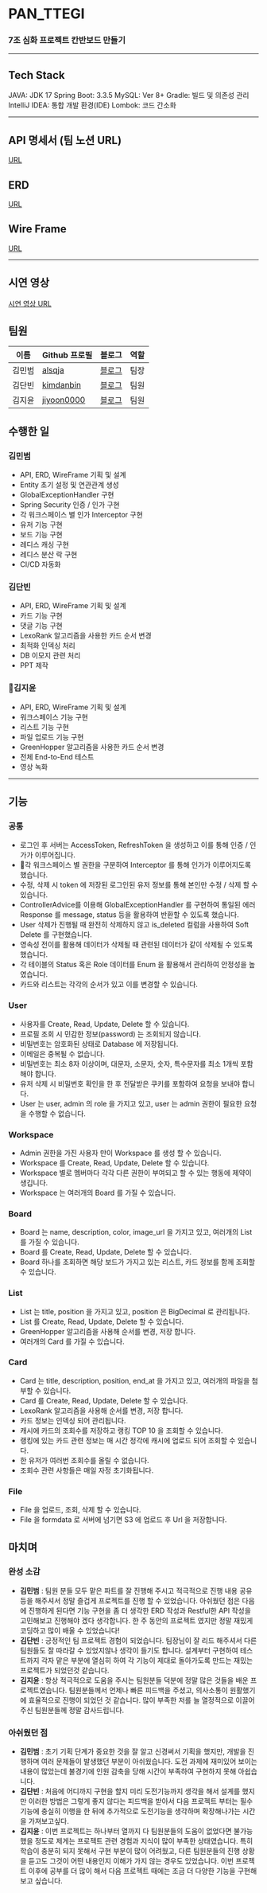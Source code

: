 # PAN_TTEGI
### 7조 심화 프로젝트 칸반보드 만들기

---
## Tech Stack
JAVA: JDK 17
Spring Boot: 3.3.5
MySQL: Ver 8+
Gradle: 빌드 및 의존성 관리
IntelliJ IDEA: 통합 개발 환경(IDE)
Lombok: 코드 간소화

---

## **API 명세서 (팀 노션 URL)**
[URL](https://documenter.getpostman.com/view/18429295/2sAYJ4gzPD)

## **ERD**
[URL](https://dbdiagram.io/d/trello-639a6f5699cb1f3b55a17baa)

## **Wire Frame**
[URL](https://www.figma.com/design/u30AX1aTd0alV7I3PaA0BL/트렐로?node-id=0-1&p=f&t=PiG83RPjvsHKqvj2-0)

---

## **시연 영상**
[시연 영상 URL]()

## 팀원

| 이름              | Github 프로필  | 블로그     | 역할 |
| ----------------- | -------------- | ---------- | ---- |
| 김민범 | [alsqja]       | [블로그](https://velog.io/@alsqja2626/posts) | 팀장 |
| 김단빈 | [kimdanbin]    | [블로그](https://dreamcompass.tistory.com/)  | 팀원 |
| 김지윤 | [jiyoon0000]   | [블로그](https://jy3574.tistory.com/)        | 팀원 |

[jiyoon0000]: https://github.com/jiyoon0000
[alsqja]: https://github.com/alsqja
[kimdanbin]: https://github.com/kimdanbin

## 수행한 일

### 김민범

- API, ERD, WireFrame 기획 및 설계
- Entity 초기 설정 및 연관관계 생성
- GlobalExceptionHandler 구현
- Spring Security 인증 / 인가 구현
- 각 워크스페이스 별 인가 Interceptor 구현
- 유저 기능 구현
- 보드 기능 구현
- 레디스 캐싱 구현
- 레디스 분산 락 구현
- CI/CD 자동화

### 김단빈

- API, ERD, WireFrame 기획 및 설계
- 카드 기능 구현
- 댓글 기능 구현
- LexoRank 알고리즘을 사용한 카드 순서 변경
- 최적화 인덱싱 처리
- DB 이모지 관련 처리
- PPT 제작

### 김지윤

- API, ERD, WireFrame 기획 및 설계
- 워크스페이스 기능 구현
- 리스트 기능 구현
- 파일 업로드 기능 구현
- GreenHopper 알고리즘을 사용한 카드 순서 변경
- 전체 End-to-End 테스트
- 영상 녹화

---

## 기능
### 공통
- 로그인 후 서버는 AccessToken, RefreshToken 을 생성하고 이를 통해 인증 / 인가가 이루어집니다.
- 각 워크스페이스 별 권한을 구분하여 Interceptor 를 통해 인가가 이루어지도록 했습니다.
- 수정, 삭제 시 token 에 저장된 로그인된 유저 정보를 통해 본인만 수정 / 삭제 할 수 있습니다.
- ControllerAdvice를 이용해 GlobalExceptionHandler 를 구현하여 통일된 에러 Response 를 message, status 등을 활용하여 반환할 수 있도록 했습니다.
- User 삭제가 진행될 때 완전히 삭제하지 않고 is_deleted 컬럼을 사용하여 Soft Delete 를 구현했습니다.
- 영속성 전이를 활용해 데이터가 삭제될 때 관련된 데이터가 같이 삭제될 수 있도록 했습니다.
- 각 테이블의 Status 혹은 Role 데이터를 Enum 을 활용해서 관리하여 안정성을 높였습니다.
- 카드와 리스트는 각각의 순서가 있고 이를 변경할 수 있습니다.

### User
- 사용자를 Create, Read, Update, Delete 할 수 있습니다.
- 프로필 조회 시 민감한 정보(password) 는 조회되지 않습니다.
- 비밀번호는 암호화된 상태로 Database 에 저장됩니다.
- 이메일은 중복될 수 없습니다.
- 비밀번호는 최소 8자 이상이며, 대문자, 소문자, 숫자, 특수문자를 최소 1개씩 포함해야 합니다.
- 유저 삭제 시 비밀번호 확인을 한 후 전달받은 쿠키를 포함하여 요청을 보내야 합니다.
- User 는 user, admin 의 role 을 가지고 있고, user 는 admin 권한이 필요한 요청을 수행할 수 없습니다.

### Workspace
- Admin 권한을 가진 사용자 만이 Workspace 를 생성 할 수 있습니다.
- Workspace 를 Create, Read, Update, Delete 할 수 있습니다.
- Workspace 별로 멤버마다 각각 다른 권한이 부여되고 할 수 있는 행동에 제약이 생깁니다.
- Workspace 는 여러개의 Board 를 가질 수 있습니다.

### Board
- Board 는 name, description, color, image_url 을 가지고 있고, 여러개의 List 를 가질 수 있습니다.
- Board 를 Create, Read, Update, Delete 할 수 있습니다.
- Board 하나를 조회하면 해당 보드가 가지고 있는 리스트, 카드 정보를 함께 조회할 수 있습니다.

### List
- List 는 title, position 을 가지고 있고, position 은 BigDecimal 로 관리됩니다.
- List 를 Create, Read, Update, Delete 할 수 있습니다.
- GreenHopper 알고리즘을 사용해 순서를 변경, 저장 합니다.
- 여러개의 Card 를 가질 수 있습니다.

### Card
- Card 는 title, description, position, end_at 을 가지고 있고, 여러개의 파일을 첨부할 수 있습니다.
- Card 를 Create, Read, Update, Delete 할 수 있습니다.
- LexoRank 알고리즘을 사용해 순서를 변경, 저장 합니다.
- 카드 정보는 인덱싱 되어 관리됩니다.
- 캐시에 카드의 조회수를 저장하고 랭킹 TOP 10 을 조회할 수 있습니다.
- 랭킹에 있는 카드 관련 정보는 매 시간 정각에 캐시에 업로드 되어 조회할 수 있습니다.
- 한 유저가 여러번 조회수를 올릴 수 없습니다.
- 조회수 관련 사항들은 매일 자정 초기화됩니다.

### File
- File 을 업로드, 조회, 삭제 할 수 있습니다.
- File 을 formdata 로 서버에 넘기면 S3 에 업로드 후 Url 을 저장합니다.

## 마치며
### 완성 소감
- **김민범** : 팀원 분들 모두 맡은 파트를 잘 진행해 주시고 적극적으로 진행 내용 공유등을 해주셔서 정말 즐겁게 프로젝트를 진행 할 수 있었습니다. 아쉬웠던 점은 다음에 진행하게 된다면 기능 구현을 좀 더 생각한 ERD 작성과 Restful한 API 작성을 고민해보고 진행해야 겠다 생각합니다. 한 주 동안의 프로젝트 였지만 정말 재밌게 코딩하고 많이 배울 수 있었습니다!
- **김단빈** : 긍정적인 팀 프로젝트 경험이 되었습니다. 팀장님이 잘 리드 해주셔서 다른 팀원들도 잘 따라갈 수 있었지않나 생각이 들기도 합니다. 설계부터 구현하여 테스트까지 각자 맡은 부분에 열심히 하여 각 기능이 제대로 돌아가도록 만드는 재밌는 프로젝트가 되었던것 같습니다.
- **김지윤** : 항상 적극적으로 도움을 주시는 팀원분들 덕분에 정말 많은 것들을 배운 프로젝트였습니다. 팀원분들께서 언제나 빠른 피드백을 주셨고, 의사소통이 원활했기에 효율적으로 진행이 되었던 것 같습니다. 많이 부족한 저를 늘 열정적으로 이끌어 주신 팀원분들께 정말 감사드립니다. 

### 아쉬웠던 점
- **김민범** : 초기 기획 단계가 중요한 것을 잘 알고 신경써서 기획을 했지만, 개발을 진행하며 여러 문제들이 발생했던 부분이 아쉬웠습니다. 도전 과제에 재미있어 보이는 내용이 많았는데 불경기에 인원 감축을 당해 시간이 부족하여 구현하지 못해 아쉽습니다.
- **김단빈** : 처음에 어디까지 구현을 할지 미리 도전기능까지 생각을 해서 설계를 했지만 이러한 방법은 그렇게 좋지 않다는 피드백을 받아서 다음 프로젝트 부터는 필수기능에 충실히 이행을 한 뒤에 추가적으로 도전기능을 생각하며 확장해나가는 시간을 가져보고싶다.
- **김지윤** : 이번 프로젝트는 하나부터 열까지 다 팀원분들의 도움이 없었다면 불가능했을 정도로 제게는 프로젝트 관련 경험과 지식이 많이 부족한 상태였습니다. 특히 학습이 충분히 되지 못해서 구현 부분이 많이 어려웠고, 다른 팀원분들의 진행 상황을 듣고도 그것이 어떤 내용인지 이해가 가지 않는 경우도 있었습니다. 이번 프로젝트 이후에 공부를 더 많이 해서 다음 프로젝트 때에는 조금 더 다양한 기능을 구현해보고 싶습니다.        










